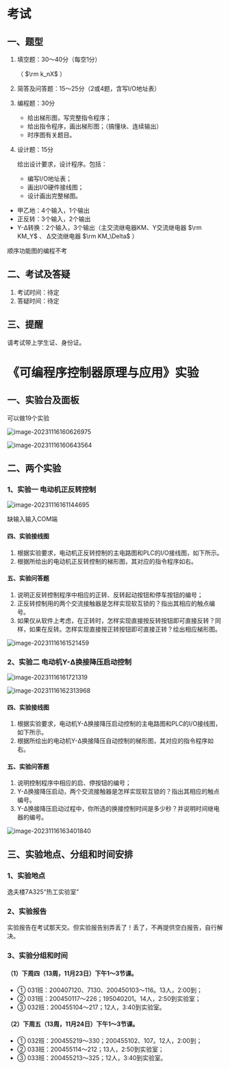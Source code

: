 # 考试

## 一、题型

1. 填空题：30～40分（每空1分）

   （ $\rm k_nX$ ）

2. 简答及问答题：15～25分（2或4题，含写I/O地址表）

3. 编程题：30分

   * 给出梯形图，写完整指令程序；
   * 给出指令程序，画出梯形图；（搞懂块、连续输出）
   * 时序图有关题目。

4. 设计题：15分

   给出设计要求，设计程序。包括：

   * 编写I/O地址表；
   * 画出I/O硬件接线图；
   * 设计画出完整梯图。

* 甲乙地：4个输入，1个输出
* 正反转：3个输入，2个输出
* Y-Δ转换：2个输入，3个输出（主交流继电器KM、Y交流继电器 $\rm KM_Y$ 、 Δ交流继电器 $\rm KM_\Delta$ ）

顺序功能图的编程不考

## 二、考试及答疑

1. 考试时间：待定
2. 答疑时间：待定

## 三、提醒

请考试带上学生证、身份证。

# 《可编程序控制器原理与应用》实验

## 一、实验台及面板

可以做19个实验

![image-20231116160626975](%E8%80%83%E8%AF%95.assets/image-20231116160626975.png)

![image-20231116160643564](%E8%80%83%E8%AF%95.assets/image-20231116160643564.png)

## 二、两个实验

### 1、实验一 电动机正反转控制

![image-20231116161144695](%E8%80%83%E8%AF%95.assets/image-20231116161144695.png)

缺输入输入COM端

#### 四、实验接线图

1. 根据实验要求，电动机正反转控制的主电路图和PLC的I/O接线图，如下所示。
2. 根据所给出的电动机正反转控制的梯形图，其对应的指令程序如右。

#### 五、实验问答题

1. 说明正反转控制程序中相应的正转、反转起动按钮和停车按钮的编号；
2. 正反转控制用的两个交流接触器是怎样实现软互锁的？指出其相应的触点编号。
3. 如果仅从软件上考虑，在正转时，怎样实现直接按反转按钮即可直接反转？同样，如果在反转。怎样实现直接按正转按钮即可直接正转？绘出相应梯形图。

![image-20231116161521459](%E8%80%83%E8%AF%95.assets/image-20231116161521459.png)

### 2、实验二 电动机Y-Δ换接降压启动控制

![image-20231116161721319](%E8%80%83%E8%AF%95.assets/image-20231116161721319.png)

![image-20231116162313968](%E8%80%83%E8%AF%95.assets/image-20231116162313968.png)

#### 四、实验接线图

1. 根据实验要求，电动机Y-Δ换接降压启动控制的主电路图和PLC的I/O接线图，如下所示。
2. 根据所绘出的电动机Y-Δ换接降压自动控制的梯形图，其对应的指令程序如右。

#### 五、实验问答题

1. 说明控制程序中相应的启、停按钮的编号；
2. Y-Δ换接降压启动，两个交流接触器是怎样实现软互锁的？指出其相应的触点编号。
3. Y-Δ换接降压启动过程中，你所选的换接控制时间是多少秒？并说明时间继电器的编号。

![image-20231116163401840](%E8%80%83%E8%AF%95.assets/image-20231116163401840.png)

## 三、实验地点、分组和时间安排

### 1、实验地点

逸夫楼7A325“热工实验室”

### 2、实验报告

实验报告在考试那天交。但实验报告别弄丢了！丢了，不再提供空白报告，自行解决。

### 3、实验分组和时间

#### （1）下周四（13周，11月23日）下午1～3节课。

* ① 031班：200407120、7130、200450103～116。13人，2:00到；
* ② 031班：200450117～226；195040201。14人，2:50到实验室；
* ③ 032班：200455104～217；12人，3:40到实验室。

#### （2）下周五（13周，11月24日）下午1～3节课。

* ① 032班：200455219～330；200455102、107。12人，2:00到；
* ② 033班：200455114～212；13人，2:50到实验室；
* ③ 033班：200455213～325；12人，3:40到实验室。

